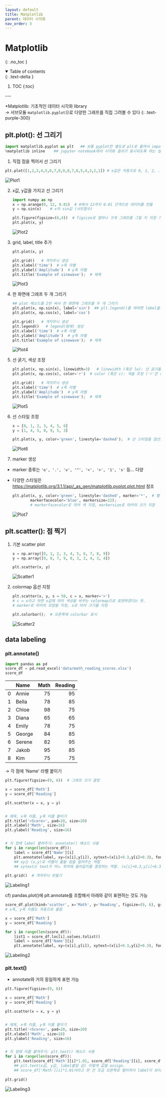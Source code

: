 ```yaml
---
layout: default
title: Matplotlib
parent: 데이터 시각화
nav_order: 3
---
```


# Matplotlib
{: .no_toc }
<br/>

<details open markdown="block">
  <summary>
    Table of contents
  </summary>
  {: .text-delta }


1. TOC
{:toc}
</details>
---

*Matplotlib: 기초적인 데이터 시각화 library  
→ 서브모듈 `matplotlib.pyplot`으로 다양한 그래프를 직접 그려볼 수 있다
{: .text-purple-300}


## plt.plot(): 선 그리기

```python
import matplotlib.pyplot as plt   ## 보통 pyplot만 별도로 plt로 줄여서 import
%matplotlib inline    ## jupyter notebook에서 시각화 결과가 표시되도록 하는 설정
```

1. 직접 점을 찍어서 선 그리기
```python
plt.plot([1,2,3,4,5,6,7,8,9,8,7,6,5,4,3,2,1]) # x값은 자동으로 0, 1, 2, ..., 16으로 그려짐
```
![Plot1](../../../assets/images/matplotlib/plot1.png)

2. x값, y값을 가지고 선 그리기
    ```python
    import numpy as np
    x = np.arange(0, 12, 0.01)  # 0에서 12까지 0.01 간격으로 데이터를 만듦
    y = np.sin(x)    # x의 sin값 (사인함수)

    plt.figure(figsize=(6,4))  # figsize로 얼마나 크게 그래프를 그릴 지 지정 가능
    plt.plot(x, y)
    ```
    ![Plot2](../../../assets/images/matplotlib/plot2.png)

3. grid, label, title 추가
    ```python
    plt.plot(x, y)

    plt.grid()   # 격자무늬 생성
    plt.xlabel('time')  # x축 라벨
    plt.ylabel('Amplitude')  # y축 라벨
    plt.title('Example of sinewave');  # 제목
    ```
    ![Plot3](../../../assets/images/matplotlib/plot3.png)

4. 한 화면에 그래프 두 개 그리기
    ```python
    ## plot 메소드를 2번 써서 한 화면에 그래프를 두 개 그리기
    plt.plot(x, np.sin(x), label='sin')  ## plt.legend()를 하려면 label을 붙여줘야 한다
    plt.plot(x, np.cos(x), label='cos')

    plt.grid()   # 격자무늬 생성
    plt.legend()   # legend(범례) 생성
    plt.xlabel('time')  # x축 라벨
    plt.ylabel('Amplitude')  # y축 라벨
    plt.title('Example of sinewave');  # 제목
    ```
    ![Plot4](../../../assets/images/matplotlib/plot4.png)

5. 선 굵기, 색상 조정
    ```python
    plt.plot(x, np.sin(x), linewidth=3)   # linewidth (혹은 lw): 선 굵기를 조정  
    plt.plot(x, np.cos(x), color='r')  # color (혹은 c): 색을 조정 ('r'은 red로 하겠다는 뜻)

    plt.grid()   # 격자무늬 생성
    plt.xlabel('time')  # x축 라벨
    plt.ylabel('Amplitude')  # y축 라벨
    plt.title('Example of sinewave');  # 제목
    ```
    ![Plot5](../../../assets/images/matplotlib/plot5.png)

6. 선 스타일 조정
    ```python
    x = [0, 1, 2, 3, 4, 5, 6]
    y = [1, 4, 5, 8, 9, 5, 3]

    plt.plot(x, y, color='green', linestyle='dashed');  # 선 스타일을 점선으로 지정
    ```
    ![Plot6](../../../assets/images/matplotlib/plot6.png)

7. marker 생성
- marker 종류는 `'o', '.', 'v', '^', '<', '>', '1', 's'` 등... 다양
- 다양한 스타일은 https://matplotlib.org/3.1.1/api/_as_gen/matplotlib.pyplot.plot.html 참조

    ```python
    plt.plot(x, y, color='green', linestyle='dashed', marker='*',  # 별 모양 마커
            markerfacecolor='blue', markersize=12);   
            # markerfacecolor로 마커 색 지정, markersize로 마커의 크기 지정
    ```
    ![Plot7](../../../assets/images/matplotlib/plot7.png)



## plt.scatter(): 점 찍기

1. 기본 scatter plot
    ```python
    x = np.array([0, 1, 2, 3, 4, 5, 6, 7, 8, 9])
    y = np.array([9, 8, 7, 9, 8, 3, 2, 4, 3, 4])

    plt.scatter(x, y)
    ```
    ![Scatter1](../../../assets/images/matplotlib/scatter1.png)

2. colormap 옵션 지정
    ```python
    plt.scatter(x, y, s = 50, c = x, marker='>')  
    # c = x라고 하면 x값에 따라 색상을 바꾸는 colormap으로 표현하겠다는 뜻.
    # marker로 마커의 모양을 지정, s로 마커 크기를 지정

    plt.colorbar();  # 오른쪽에 colorbar 표시
    ```
    ![Scatter2](../../../assets/images/matplotlib/scatter2.png)


## data labeling

### plt.annotate()

```python
import pandas as pd
score_df = pd.read_excel('data/math_reading_scores.xlsx')
score_df
```

<div class="code-example" markdown="1">

|    | Name   |   Math | Reading |
|---:|:-------|-------:|--------:|
|  0 | Annie  |     75 |      95 |
|  1 | Bella  |     78 |      85 |
|  2 | Chloe  |     98 |      75 |
|  3 | Diana  |     65 |      65 |
|  4 | Emily  |     78 |      75 |
|  5 | George |     84 |      85 |
|  6 | Serene |     82 |      95 |
|  7 | Jakob  |     95 |      85 |
|  8 | Kim    |     75 |      75 |

</div>


→ 각 점에 'Name' 라벨 붙이기
```python
plt.figure(figsize=(9, 6))  # 그래프 크기 결정

x = score_df['Math']
y = score_df['Reading']

plt.scatter(x = x, y = y)


# 제목, x축 이름, y축 이름 붙이기
plt.title('<Score>', pad=20, size=20)
plt.xlabel('Math', size=16)
plt.ylabel('Reading', size=16)


# 각 점에 label 붙여주기: annotate() 메소드 사용
for i in range(len(score_df)):
    label = score_df['Name'][i]
    plt.annotate(label, xy=(x[i],y[i]), xytext=(x[i]+0.3,y[i]+0.3), fontsize=10)
    ## xy는 (x,y)로 라벨이 붙을 점을 알려주는 역할 
    ## xytext는 text가 어느 위치에 들어갈지를 결정하는 역할. (x[i]+0.3,y[i]+0.3)는 각 (x,y) 점에서 0.3씩 떨어진 곳에 글을 쓰겠다는 뜻
    
plt.grid()  # 격자무늬 만들기
```
![Labeling1](../../../assets/images/matplotlib/datalabel1.png)


cf) pandas.plot()에 plt.annotate를 조합해서 아래와 같이 표현하는 것도 가능
```python
score_df.plot(kind='scatter', x='Math', y='Reading', figsize=(9, 6), grid=True)
# x축, y축 이름도 자동으로 붙음

x = score_df['Math']
y = score_df['Reading']

for i in range(len(score_df)):
    list1 = score_df.loc[i].values.tolist()
    label = score_df['Name'][i]
    plt.annotate(label, xy=(x[i],y[i]), xytext=(x[i]+0.3,y[i]+0.3), fontsize=10)
```
![Labeling2](../../../assets/images/matplotlib/datalabel2.png)



### plt.text()
- annotate와 거의 동일하게 표현 가능

```python
plt.figure(figsize=(9, 6))

x = score_df['Math']
y = score_df['Reading']

plt.scatter(x = x, y = y)


# 제목, x축 이름, y축 이름 붙이기
plt.title('<Score>', pad=20, size=20)
plt.xlabel('Math', size=16)
plt.ylabel('Reading', size=16)


# 각 점에 이름 붙여주기: plt.text() 메소드 사용
for i in range(len(score_df)):
    plt.text(score_df['Math'][i]*1.01, score_df['Reading'][i], score_df['Name'][i], fontsize=10)
    ## plt.text(x값, y값, label붙일 값) 이렇게 값을 assign. 
    ## score_df['Math'][i]*1.01이라고 한 건 조금 오른쪽로 떨어져서 label이 보이도록 한 것. 
  
plt.grid()
```
![Labeling3](../../../assets/images/matplotlib/datalabel3.png)
